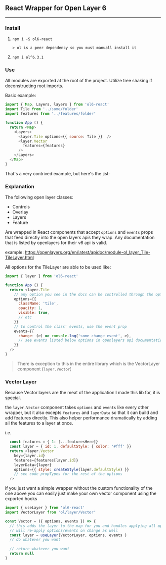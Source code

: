 ## React Wrapper for Open Layer 6
___

### Install
1) `npm i -S ol6-react`

   `> ol is a peer dependency so you must manuall install it`

2) `npm i ol^6.3.1`

### Use

All modules are exported at the root of the project. Utilize tree
shaking if deconstructing root imports.

Basic example:

```js
import { Map, Layers, layers } from 'ol6-react'
import Tile from '../some/folder'
import features from '../features/folder'

function App () {
  return <Map>
    <Layers>
      <layer.Tile options={{ source: Tile }}  />
      <layer.Vector
        features={features}
      />
    </Layers>
  </Map>
}
```

That's a very contrived example, but here's the jist:

### Explanation
The following open layer classes:
- Controls
- Overlay
- Layers
- Feature

Are wrapped in React components that accept `options` and `events` props that feed directly
into the open layers apis they wrap. Any documentation that is listed by openlayers for 
their v6 api is valid. 

example: https://openlayers.org/en/latest/apidoc/module-ol_layer_Tile-TileLayer.html

All options for the TileLayer are able to be used like:
```js
import { layer } from 'ol6-react'

function App () {
  return <layer.Tile 
    // any option you see in the docs can be controlled through the options prop
    options={{
      className: 'tile',
      opacity: 1,
      visible: true,
      // etc 
    }}
    // to control the class' events, use the event prop
    events={{
      change: (e) => console.log('some change event', e),
      // see events listed below options in openlayers api documentation
    }}
  />
}
```

> There is exception to this in the entire library which is the VectorLayer component (`layer.Vector`)

### Vector Layer

Because Vector layers are the meat of the application I made this lib for, it is special.

the `layer.Vector` component takes `options` and `events` like every other wrapper, but
it also excepts `features` and `layerData` so that it can build and add features directly.
This also helper performance dramatically by adding all the features to a layer at once. 

i.e.

```js
  const features = { 1: [...featuresHere]}
  const layer = { id: 1, defaultStyle: { color: '#fff' }}
  return <layer.Vector
    key={layer.id}
    features={features[layer.id]}
    layerData={layer}
    options={{ style: createStyle(layer.defaultStyle) }}
    // see code propTypes for the rest of the options
  />
```

if you just want a simple wrapper without the custom functionality of the one above
you can easily just make your own vector component using the exported hooks

```js
import { useLayer } from 'ol6-react'
import VectorLayer from 'ol/layer/Vector'

const Vector = ({ options, events }) => {
  // this adds the layer to the map for you and handles applying all options and events
  // will re-apply options/events on change as well
  const layer = useLayer(VectorLayer, options, events )
  // do whatever you want
 
  // return whatever you want
  return null
}
```

